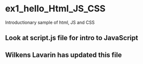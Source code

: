 # ex1_hello_Html_JS_CSS
Introductionary sample of html, JS and CSS

## Look at script.js file for intro to JavaScript
## Wilkens Lavarin has updated this file